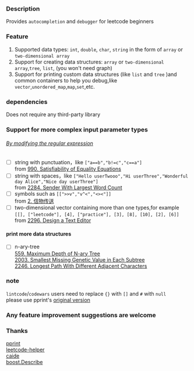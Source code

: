 ### Description

Provides `autocompletion` and `debugger` for leetcode beginners 

### Feature
1. Supported data types: `int`, `double`, `char`, `string` in the form of `array` or `two-dimensional array`  
2. Support for creating data structures: `array` or `two-dimensional array`,`tree`, `list`,  (you won't need graph)  
3. Support for printing custom data structures (like `list` and `tree` )and common containers to help you debug,like `vector`,`unordered_map`,`map`,`set`,etc.

### dependencies 
Does not require any third-party library

### Support for more complex input parameter types
###### [By modifying the regular expression](https://github.com/KargathEx/LC-parser/blob/main/lc.h#L55)

- [ ] string with punctuation，like `["a==b","b!=c","c==a"]`   
from [990. Satisfiability of Equality Equations](https://leetcode.com/problems/satisfiability-of-equality-equations/)
- [ ] string with spaces，like `["Hello userTwooo","Hi userThree","Wonderful day Alice","Nice day userThree"]`   
from [2284. Sender With Largest Word Count](https://leetcode.com/problems/sender-with-largest-word-count/)
- [ ] symbols such as `[[">>v","v^<","<><"]]`   
from [2. 信物传送 ](https://leetcode.cn/contest/season/2022-spring/problems/6UEx57/)
- [ ] two-dimensional vector containing more than one types,for example `[[], ["leetcode"], [4], ["practice"], [3], [8], [10], [2], [6]]`   
from  [2296. Design a Text Editor](https://leetcode.com/problems/design-a-text-editor/)

#### print more data structures
- [ ] n-ary-tree   
  [559. Maximum Depth of N-ary Tree](https://leetcode.com/problems/maximum-depth-of-n-ary-tree/)    
  [2003. Smallest Missing Genetic Value in Each Subtree](https://leetcode.com/problems/smallest-missing-genetic-value-in-each-subtree/)   
  [2246. Longest Path With Different Adjacent Characters](https://leetcode.com/problems/longest-path-with-different-adjacent-characters/)  
  
### note
`lintcode`/`codewars` users need to replace `{}` with `[]` and `#` with `null`  
please use pprint's [original version](https://github.com/louisdx/cxx-prettyprint/blob/master/prettyprint.hpp)

### Any feature improvement suggestions are welcome

### Thanks
[pprint](https://louisdx.github.io/cxx-prettyprint/)  
[leetcode-helper](https://github.com/luckystone60/leetcode-helper)  
[caide](https://github.com/slycelote/caide/issues/50)  
[boost.Describe](https://www.boost.org/doc/libs/develop/libs/describe/doc/html/describe.html#example_json_rpc)
